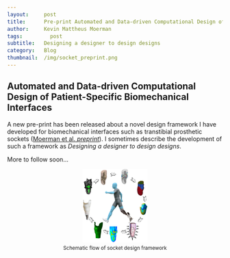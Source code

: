 ```yaml
---
layout:     post
title:      Pre-print Automated and Data-driven Computational Design of Patient-Specific Biomechanical Interfaces
author:     Kevin Mattheus Moerman
tags: 		  post
subtitle:  	Designing a designer to design designs
category:   Blog
thumbnail:  /img/socket_preprint.png
---
```


## Automated and Data-driven Computational Design of Patient-Specific Biomechanical Interfaces
A new pre-print has been released about a novel design framework I have developed for biomechanical interfaces such as transtibial prosthetic sockets ([Moerman et al. _preprint_](https://engrxiv.org/g8h9n/)). I sometimes describe the development of such a framework as _Designing a designer to design designs_.

More to follow soon...

<div>
<center>
<a href="https://engrxiv.org/g8h9n/"> <img alt="preprint" style="width:30%;" src="/img/socket_preprint.png" /> </a>
<br>
<small>Schematic flow of socket design framework</small>
</center>
</div>
